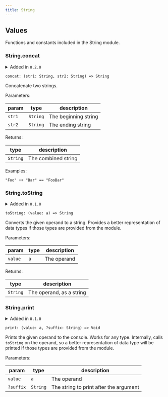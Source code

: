 ```yaml
---
title: String
---
```


## Values

Functions and constants included in the String module.

### String.**concat**

<details disabled>
<summary tabindex="-1">Added in <code>0.2.0</code></summary>
No other changes yet.
</details>

```grain
concat: (str1: String, str2: String) => String
```

Concatenate two strings.

Parameters:

| param  | type     | description          |
| ------ | -------- | -------------------- |
| `str1` | `String` | The beginning string |
| `str2` | `String` | The ending string    |

Returns:

| type     | description         |
| -------- | ------------------- |
| `String` | The combined string |

Examples:

```grain
"Foo" ++ "Bar" == "FooBar"
```

### String.**toString**

<details disabled>
<summary tabindex="-1">Added in <code>0.1.0</code></summary>
No other changes yet.
</details>

```grain
toString: (value: a) => String
```

Converts the given operand to a string.
Provides a better representation of data types if those types are provided from the module.

Parameters:

| param   | type | description |
| ------- | ---- | ----------- |
| `value` | `a`  | The operand |

Returns:

| type     | description              |
| -------- | ------------------------ |
| `String` | The operand, as a string |

### String.**print**

<details>
<summary>Added in <code>0.1.0</code></summary>
<table>
<thead>
<tr><th>version</th><th>changes</th></tr>
</thead>
<tbody>
<tr><td><code>0.6.0</code></td><td>Added support for custom suffixes</td></tr>
</tbody>
</table>
</details>

```grain
print: (value: a, ?suffix: String) => Void
```

Prints the given operand to the console. Works for any type. Internally, calls `toString`
on the operand, so a better representation of data type will be printed if those types
are provided from the module.

Parameters:

| param     | type     | description                            |
| --------- | -------- | -------------------------------------- |
| `value`   | `a`      | The operand                            |
| `?suffix` | `String` | The string to print after the argument |

